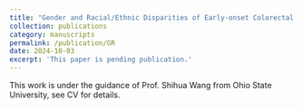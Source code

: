 ```yaml
---
title: "Gender and Racial/Ethnic Disparities of Early-onset Colorectal Cancer by Anatomical Sites, Histological Types, and Disease Stages in the United States during 2001-2019"
collection: publications
category: manuscripts
permalink: /publication/GR
date: 2024-10-03
excerpt: 'This paper is pending publication.'
---
```

This work is under the guidance of Prof. Shihua Wang from Ohio State University, see CV for details.
